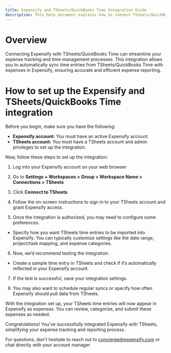 ```yaml
---
title: Expensify and TSheets/QuickBooks Time Integration Guide
description: This help document explains how to connect TSheets/QuickBooks Time to your Expensify policy
---
```

# Overview

Connecting Expensify with TSheets/QuickBooks Time can streamline your expense tracking and time management processes. This integration allows you to automatically sync time entries from TSheets/QuickBooks Time with expenses in Expensify, ensuring accurate and efficient expense reporting. 

# How to set up the Expensify and TSheets/QuickBooks Time integration

Before you begin, make sure you have the following:

- **Expensify account:** You must have an active Expensify account.
- **TSheets account:** You must have a TSheets account and admin privileges to set up the integration.

Now, follow these steps to set up the integration:

1. Log into your Expensify account on your web browser

2. Go to **Settings > Workspaces > Group > Workspace Name > Connections > TSheets**

3. Click **Connect to TSheets**

4. Follow the on-screen instructions to sign in to your TSheets account and grant Expensify access.

5. Once the integration is authorized, you may need to configure some preferences.
- Specify how you want TSheets time entries to be imported into Expensify. You can typically customize settings like the date range, project/task mapping, and expense categories.

6. Now, we’d recommend testing the integration. 
- Create a sample time entry in TSheets and check if it’s automatically reflected in your Expensify account.

7. If the test is successful, save your integration settings.
   
8. You may also want to schedule regular syncs or specify how often Expensify should pull data from TSheets.

With the integration set up, your TSheets time entries will now appear in Expensify as expenses. You can review, categorize, and submit these expenses as needed.

Congratulations! You've successfully integrated Expensify with TSheets, simplifying your expense tracking and reporting process.

For questions, don't hesitate to reach out to concierge@expensify.com or chat directly with your account manager 

